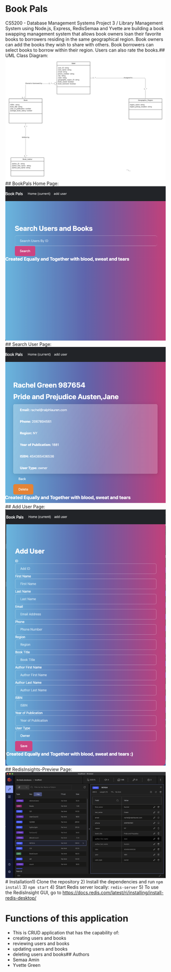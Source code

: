 # Book Pals
CS5200 - Database Management Systems
Project 3 / Library Management System using Node.js, Express, RedisSemaa and Yvette are building a book swapping management system that allows book owners loan their favorite books to borrowers residing in the same geographical region. Book owners can add the books they wish to share with others. Book borrowers can select books to borrow within their region. Users can also rate the books.## UML Class Diagram:
![Website Screenshot](https://github.com/greeny90/BookPalsVersion3/blob/main/B%20-%20UML%20Class%20Diagram.png)## BookPals Home Page:
![Website Screenshot](https://github.com/greeny90/BookPalsVersion3/blob/main/images/home_page.png)## Search User Page:
![Website Screenshot](https://github.com/greeny90/BookPalsVersion3/blob/main/images/searchresultspage.png)## Add User Page:
![Website Screenshot](https://github.com/greeny90/BookPalsVersion3/blob/main/images/adduserpage.png)## RedisInsights-Preview Page:
![Website Screenshot](https://github.com/greeny90/BookPalsVersion3/blob/main/images/RedisInsightspage.png)# Installation1) Clone the repository
2) Install the dependencies and run `npm install`
3) `npm start`
4) Start Redis server locally: `redis-server`
5) To use the RedisInsight GUI, go to https://docs.redis.com/latest/ri/installing/install-redis-desktop/
# Functions of this application
* This is CRUD application that has the capability of:
* creating users and books
* reviewing users and books
* updating users and books
* deleting users and books## Authors
* Semaa Amin
* Yvette Green

